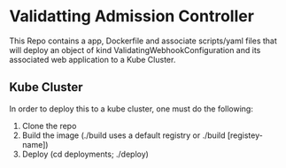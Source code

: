 # Validatting Admission Controller

This Repo contains a app, Dockerfile and associate scripts/yaml files that will deploy an object of kind ValidatingWebhookConfiguration and its associated web application to a Kube Cluster.  

## Kube Cluster

In order to deploy this to a kube cluster, one must do the following:
1. Clone the repo 
2. Build the image (./build uses a default registry or ./build [registey-name])
3. Deploy (cd deployments; ./deploy)
